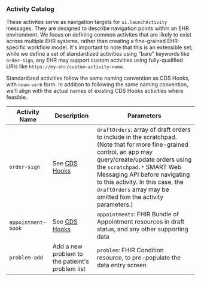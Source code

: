 ### Activity Catalog

These activites serve as navigation targets for `ui.launchActivity` messages.
They are designed to describe navigation points within an EHR environment. We
focus on defining common activites that are likely to exist across multiple EHR
systems, rather than creating a fine-grained EHR-specific workflow model. It's
important to note that this is an extensible set; while we define a set of
standardized activities using "bare" keywords like `order-sign`, any EHR may
support custom activities using fully-qualified URIs like
`https://my-ehr/custom-activity-name`.

Standardized activities follow the same naming convention as CDS Hooks, with
`noun-verb` form. In addition to following the same naming convention, we'll
align with the actual names of existing CDS Hooks activities where feasible.

|Activity Name|Description|Parameters|
|---|---|---|
|`order-sign`|See [CDS Hooks](https://cds-hooks.org/hooks/order-sign/)|`draftOrders`: array of draft orders to include in the scratchpad. (Note that for more fine-grained control, an app may query/create/update orders using the `scratchpad.*` SMART Web Messaging API before navigating to this activity. In this case, the `draftOrders` array may be omitted fom the activity parameters.)|
|`appointment-book`|See [CDS Hooks](https://cds-hooks.org/hooks/appointment-book/)|`appointments`: FHIR Bundle of Appointment resources in draft status, and any other supporting data|
|`problem-add`|Add  a new problem to the patieint's problem list|`problem`: FHIR Condition resource, to pre-populate the data entry screen|
